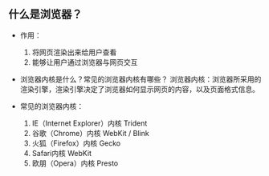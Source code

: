 ## 什么是浏览器？
- 作用：
    1. 将网页渲染出来给用户查看
    2. 能够让用户通过浏览器与网页交互

- 浏览器内核是什么？常见的浏览器内核有哪些？
  浏览器内核：浏览器所采用的渲染引擎，渲染引擎决定了浏览器如何显示网页的内容，以及页面格式信息。

- 常见的浏览器内核：
  1. IE（Internet Explorer）内核 Trident
  2. 谷歌（Chrome）内核 WebKit / Blink
  3. 火狐（Firefox）内核 Gecko
  4. Safari内核 WebKit
  5. 欧朋（Opera）内核 Presto